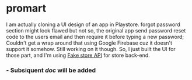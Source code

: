 # promart

I am actually cloning a UI design of an app in Playstore. forgot password section might look flawed but not so, the original app send password reset code to the users email and then require it before typing a new password; Couldn't get a wrap around that using Google Firebase cuz it doesn't support it somehow. Still working on it though. So, I just built the UI for those part, and I'm using [Fake store API](https://fakestoreapi.com) for store back-end.

### - Subsiquent *doc* will be added

